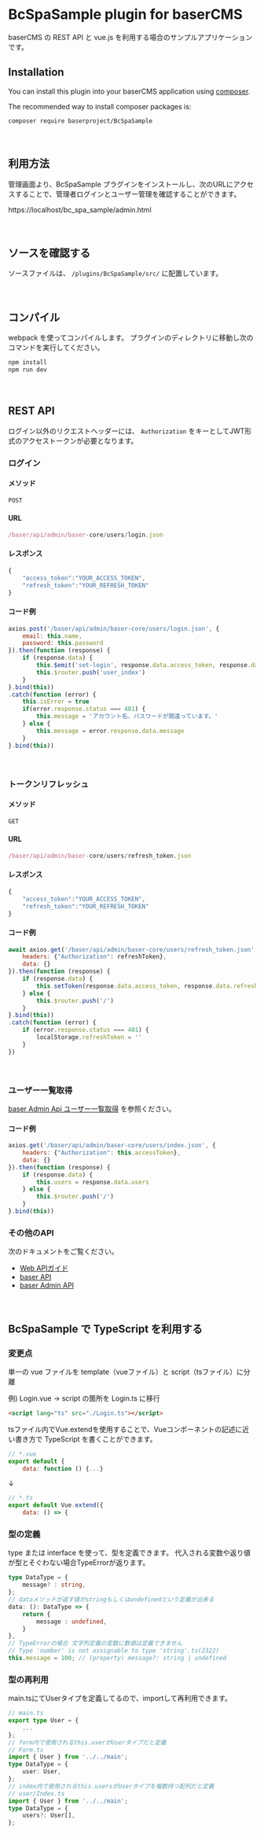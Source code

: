 # BcSpaSample plugin for baserCMS

baserCMS の REST API と vue.js を利用する場合のサンプルアプリケーションです。
　
## Installation

You can install this plugin into your baserCMS application using [composer](https://getcomposer.org).

The recommended way to install composer packages is:

```
composer require baserproject/BcSpaSample
```

　
## 利用方法
管理画面より、BcSpaSample プラグインをインストールし、次のURLにアクセスすることで、管理者ログインとユーザー管理を確認することができます。

https://localhost/bc_spa_sample/admin.html

　
## ソースを確認する
ソースファイルは、 `/plugins/BcSpaSample/src/` に配置しています。

　
## コンパイル
webpack を使ってコンパイルします。 プラグインのディレクトリに移動し次のコマンドを実行してください。

```javascript
npm install
npm run dev
```

　
## REST API
ログイン以外のリクエストヘッダーには、 `Authorization` をキーとしてJWT形式のアクセストークンが必要となります。

### ログイン

#### メソッド

```javascript
POST
```

#### URL

```javascript
/baser/api/admin/baser-core/users/login.json
```

#### レスポンス

```javascript
{ 
    "access_token":"YOUR_ACCESS_TOKEN", 
    "refresh_token":"YOUR_REFRESH_TOKEN" 
}
```

#### コード例
```javascript
axios.post('/baser/api/admin/baser-core/users/login.json', {
    email: this.name,
    password: this.password
}).then(function (response) {
    if (response.data) {
        this.$emit('set-login', response.data.access_token, response.data.refresh_token)
        this.$router.push('user_index')
    }
}.bind(this))
.catch(function (error) {
    this.isError = true
    if(error.response.status === 401) {
        this.message = 'アカウント名、パスワードが間違っています。'
    } else {
        this.message = error.response.data.message
    }
}.bind(this))
```

　
### トークンリフレッシュ

#### メソッド

```javascript
GET
```

#### URL

```javascript
/baser/api/admin/baser-core/users/refresh_token.json
```

#### レスポンス

```javascript
{ 
    "access_token":"YOUR_ACCESS_TOKEN", 
    "refresh_token":"YOUR_REFRESH_TOKEN" 
}
```

#### コード例
```javascript
await axios.get('/baser/api/admin/baser-core/users/refresh_token.json', {
    headers: {"Authorization": refreshToken},
    data: {}
}).then(function (response) {
    if (response.data) {
        this.setToken(response.data.access_token, response.data.refresh_token)
    } else {
        this.$router.push('/')
    }
}.bind(this))
.catch(function (error) {
    if (error.response.status === 401) {
        localStorage.refreshToken = ''
    }
})
```

　
### ユーザー一覧取得

[baser Admin Api ユーザー一覧取得](https://baserproject.github.io/5/web_api/baser_admin_api/baser-core/users/index) を参照ください。

#### コード例
```javascript
axios.get('/baser/api/admin/baser-core/users/index.json', {
    headers: {"Authorization": this.accessToken},
    data: {}
}).then(function (response) {
    if (response.data) {
        this.users = response.data.users
    } else {
        this.$router.push('/')
    }
}.bind(this))
```

### その他のAPI
次のドキュメントをご覧ください。

- [Web APIガイド](https://baserproject.github.io/5/web_api/)
- [baser API](https://baserproject.github.io/5/web_api/baser_api/)
- [baser Admin API](https://baserproject.github.io/5/web_api/baser_admin_api/)

　
## BcSpaSample で TypeScript を利用する

### 変更点

単一の vue ファイルを template（vueファイル）と script（tsファイル）に分離

例) Login.vue → script の箇所を Login.ts に移行

```html
<script lang="ts" src="./Login.ts"></script>
```

tsファイル内でVue.extendを使用することで、Vueコンポーネントの記述に近い書き方で TypeScript を書くことができます。

```javascript
// *.vue
export default {
    data: function () {...}
```
↓
```javascript
// *.ts
export default Vue.extend({
    data: () => {
```
### 型の定義

type または interface を使って、型を定義できます。
代入される変数や返り値が型とそぐわない場合TypeErrorが返ります。

```ts
type DataType = {
    message? : string,
};
// dataメソッドが返す値がstringもしくはundefinedという定義が出来る
data: (): DataType => {
    return {
        message : undefined,
    }
},
// TypeErrorの場合 文字列定義の変数に数値は定義できません
// Type 'number' is not assignable to type 'string'.ts(2322)
this.message = 100; // (property) message?: string | undefined
```

### 型の再利用

main.tsにてUserタイプを定義してるので、importして再利用できます。

```ts
// main.ts
export type User = {
    ...
};
// form内で使用されるthis.userがUserタイプだと定義
// Form.ts
import { User } from '../../main';
type DataType = {
    user: User,
};
// index内で使用されるthis.usersがUserタイプを複数持つ配列だと定義
// user/Index.ts
import { User } from '../../main';
type DataType = {
    users?: User[],
};
```



